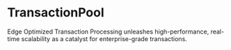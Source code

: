 # TransactionPool
Edge Optimized Transaction Processing unleashes high-performance, real-time scalability as a catalyst for enterprise-grade transactions.
